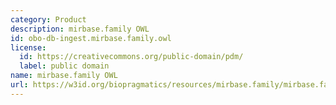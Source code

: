 ```yaml
---
category: Product
description: mirbase.family OWL
id: obo-db-ingest.mirbase.family.owl
license:
  id: https://creativecommons.org/public-domain/pdm/
  label: public domain
name: mirbase.family OWL
url: https://w3id.org/biopragmatics/resources/mirbase.family/mirbase.family.owl
---
```

